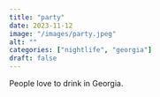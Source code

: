 ```yaml
---
title: "party"
date: 2023-11-12
image: "/images/party.jpeg"
alt: ""
categories: ["nightlife", "georgia"]
draft: false
---
```


People love to drink in Georgia. 